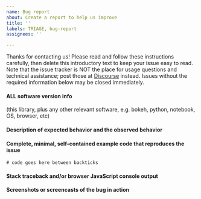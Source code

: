 ```yaml
---
name: Bug report
about: Create a report to help us improve
title: ''
labels: TRIAGE, bug-report
assignees: ''

---
```


Thanks for contacting us! Please read and follow these instructions carefully, then delete this introductory text to keep your issue easy to read. Note that the issue tracker is NOT the place for usage questions and technical assistance; post those at [Discourse](https://discourse.holoviz.org) instead. Issues without the required information below may be closed immediately.


#### ALL software version info
(this library, plus any other relevant software, e.g. bokeh, python, notebook, OS, browser, etc)

#### Description of expected behavior and the observed behavior

#### Complete, minimal, self-contained example code that reproduces the issue

```
# code goes here between backticks

```

#### Stack traceback and/or browser JavaScript console output

#### Screenshots or screencasts of the bug in action
